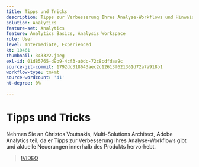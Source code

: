 ```yaml
---
title: Tipps und Tricks
description: Tipps zur Verbesserung Ihres Analyse-Workflows und Hinweise zu den neuesten Innovationen in der Adobe Analytics
solution: Analytics
feature-set: Analytics
feature: Analytics Basics, Analysis Workspace
role: User
level: Intermediate, Experienced
kt: 10461
thumbnail: 343322.jpeg
exl-id: 01d85765-d9b9-4cf3-abdc-72c8cdfdaa9c
source-git-commit: 1792dc318643aec2c12613f621361d72a7a918b1
workflow-type: tm+mt
source-wordcount: '41'
ht-degree: 0%

---
```


# Tipps und Tricks

Nehmen Sie an Christos Voutsakis, Multi-Solutions Architect, Adobe Analytics teil, da er Tipps zur Verbesserung Ihres Analyse-Workflows gibt und aktuelle Neuerungen innerhalb des Produkts hervorhebt.

>[!VIDEO](https://video.tv.adobe.com/v/343322/?quality=12&learn=on)
